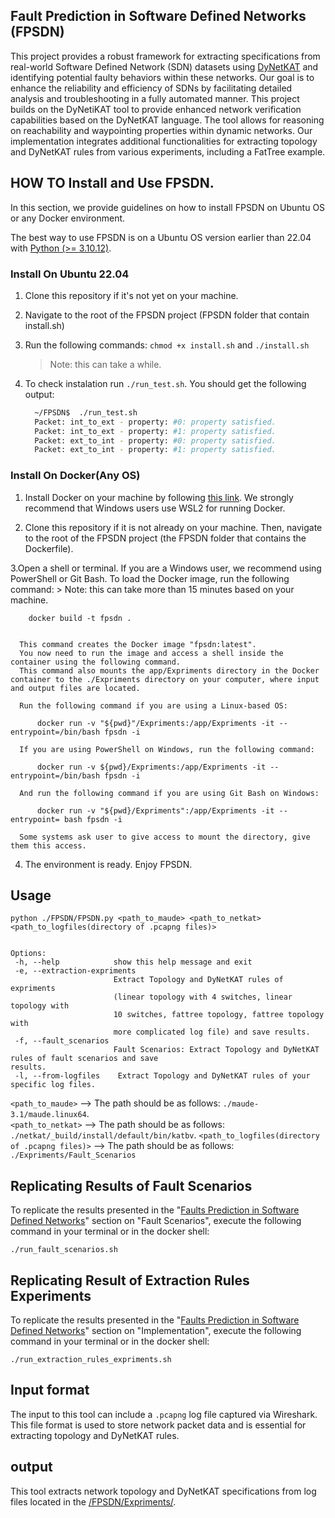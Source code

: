 
## Fault Prediction in Software Defined Networks (FPSDN)

This project provides a robust framework for extracting specifications from real-world Software Defined Network (SDN) datasets using [DyNetKAT](https://arxiv.org/abs/2102.10035) and identifying potential faulty behaviors within these networks. Our goal is to enhance the reliability and efficiency of SDNs by facilitating detailed analysis and troubleshooting in a fully automated manner. This project builds on the DyNetiKAT tool to provide enhanced network verification capabilities based on the DyNetKAT language. The tool allows for reasoning on reachability and waypointing properties within dynamic networks. Our implementation integrates additional functionalities for extracting topology and DyNetKAT rules from various experiments, including a FatTree example.


##  HOW TO Install and Use FPSDN.
  In this section, we provide guidelines on how to install FPSDN on Ubuntu OS or any Docker environment.
  
  The best way to use FPSDN is on a Ubuntu OS version earlier than 22.04 with [Python (>= 3.10.12)](https://www.python.org/downloads/). 

  ### Install On Ubuntu 22.04
  1. Clone this repository if it's not yet on your machine.
  2. Navigate to the root of the FPSDN project (FPSDN folder that contain install.sh)
  3. Run the following commands: `chmod +x install.sh` and `./install.sh`
      > Note: this can take a while.
  4. To check instalation run `./run_test.sh`. You should get the following output:

      ```sh
        ~/FPSDN$  ./run_test.sh
        Packet: int_to_ext - property: #0: property satisfied.
        Packet: int_to_ext - property: #1: property satisfied.
        Packet: ext_to_int - property: #0: property satisfied.
        Packet: ext_to_int - property: #1: property satisfied.
      ```
  ### Install On Docker(Any OS)
  1. Install Docker on your machine by following [this link](https://docs.docker.com/engine/install/). We strongly recommend that Windows users use WSL2 for running Docker.

  2. Clone this repository if it is not already on your machine. Then, navigate to the root of the FPSDN project (the FPSDN folder that contains the Dockerfile).
  
  3.Open a shell or terminal. If you are a Windows user, we recommend using PowerShell or Git Bash. To load the Docker image, run the following command:
        > Note: this can take more than 15 minutes based on your machine.

        docker build -t fpsdn .
      
       
      This command creates the Docker image "fpsdn:latest".
      You now need to run the image and access a shell inside the container using the following command.
      This command also mounts the app/Expriments directory in the Docker container to the ./Expriments directory on your computer, where input and output files are located.
    
      Run the following command if you are using a Linux-based OS:
          
          docker run -v "${pwd}"/Expriments:/app/Expriments -it --entrypoint=/bin/bash fpsdn -i
          
      If you are using PowerShell on Windows, run the following command:
        
          docker run -v ${pwd}/Expriments:/app/Expriments -it --entrypoint=/bin/bash fpsdn -i
         
      And run the following command if you are using Git Bash on Windows:
    
          docker run -v "${pwd}/Expriments":/app/Expriments -it --entrypoint= bash fpsdn -i
    
      Some systems ask user to give access to mount the directory, give them this access.
      
  4. The environment is ready. Enjoy FPSDN.
     
## Usage

    python ./FPSDN/FPSDN.py <path_to_maude> <path_to_netkat> <path_to_logfiles(directory of .pcapng files)>
     
 
    Options:
     -h, --help            show this help message and exit
     -e, --extraction-expriments
                           Extract Topology and DyNetKAT rules of expriments
                           (linear topology with 4 switches, linear topology with
                           10 switches, fattree topology, fattree topology with
                           more complicated log file) and save results.
     -f, --fault_scenarios
                           Fault Scenarios: Extract Topology and DyNetKAT rules of fault scenarios and save                                 results.
     -l, --from-logfiles    Extract Topology and DyNetKAT rules of your specific log files.

`<path_to_maude>` --> The path should be as follows: `./maude-3.1/maude.linux64`. <br>
`<path_to_netkat>` --> The path should be as follows: `./netkat/_build/install/default/bin/katbv`.
`<path_to_logfiles(directory of .pcapng files)>` --> The path should be as follows: `./Expriments/Fault_Scenarios`


## Replicating Results of Fault Scenarios

To replicate the results presented in the "[Faults Prediction in Software Defined Networks](https://www.overleaf.com/read/qxhpvjvccdnf#7b3104)" section on "Fault Scenarios", execute the following command in your terminal or in the docker shell:

    ./run_fault_scenarios.sh  




## Replicating Result of Extraction Rules Experiments
To replicate the results presented in the "[Faults Prediction in Software Defined Networks](https://www.overleaf.com/read/qxhpvjvccdnf#7b3104)" section on "Implementation", execute the following command in your terminal or in the docker shell:

    ./run_extraction_rules_expriments.sh
    

## Input format

The input to this tool can include a `.pcapng` log file captured via Wireshark. This file format is used to store network packet data and is essential for extracting topology and DyNetKAT rules.
## output

This tool extracts network topology and DyNetKAT specifications from log files located in the [/FPSDN/Expriments/](https://github.com/mghobakhlou/FPSDN/tree/main/Expriments).
